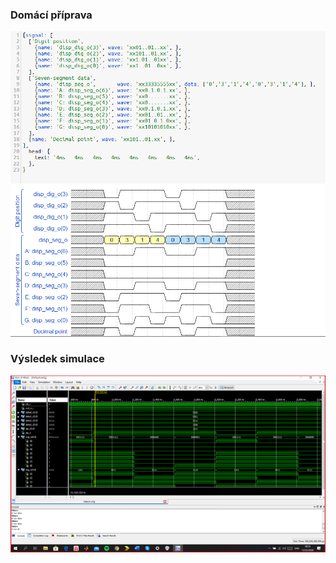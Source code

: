 ### Domácí příprava
![equation](https://github.com/Filip-ZL/Digital-electronics-1/blob/master/labs/06-display_driver/readme.png)
### Výsledek simulace
![equation](https://github.com/Filip-ZL/Digital-electronics-1/blob/master/labs/06-display_driver/readme2.png)
